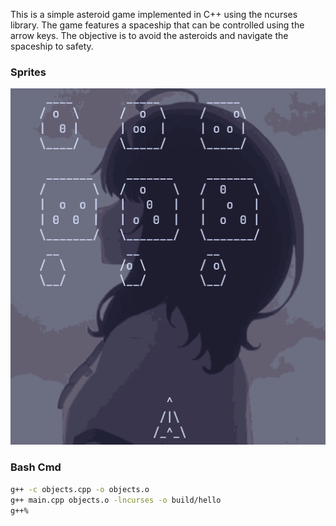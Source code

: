 This is a simple asteroid game implemented in C++ using the ncurses library. The game features a spaceship that can be controlled using the arrow keys. The objective is to avoid the asteroids and navigate the spaceship to safety.
### Sprites
![Game Screenshot](src/objects.png)
### Bash Cmd
```bash 
g++ -c objects.cpp -o objects.o
g++ main.cpp objects.o -lncurses -o build/hello
g++%                                                                                                                                                   ./build/hello
```